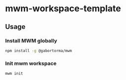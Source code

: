 # mwm-workspace-template

## Usage

### Install MWM globally

```bash
npm install -g @gabortorma/mwm
```

### Init mwm workspace

```bash
mwm init
```
